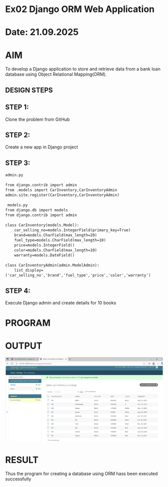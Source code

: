 # Ex02 Django ORM Web Application
# Date: 21.09.2025
# AIM
To develop a Django application to store and retrieve data from a bank loan database using Object Relational Mapping(ORM).

## DESIGN STEPS
## STEP 1:
Clone the problem from GitHub

## STEP 2:
Create a new app in Django project

## STEP 3:
```
admin.py 

from django.contrib import admin
from .models import CarInventory,CarInventoryAdmin
admin.site.register(CarInventory,CarInventoryAdmin)

 models.py
from django.db import models
from django.contrib import admin 

class CarInventory(models.Model):
    car_selling_no=models.IntegerField(primary_key=True)
    brand=models.CharField(max_length=20)
    fuel_type=models.CharField(max_length=10)
    price=models.IntegerField()
    color=models.CharField(max_length=10)
    warranty=models.DateField()

class CarInventoryAdmin(admin.ModelAdmin):
    list_display=('car_selling_no','brand','fuel_type','price','color','warranty')

```


## STEP 4:
Execute Django admin and create details for 10 books

# PROGRAM
# OUTPUT
![alt text](<Screenshot 2025-09-21 181919.png>)


# RESULT
Thus the program for creating a database using ORM hass been executed successfully
